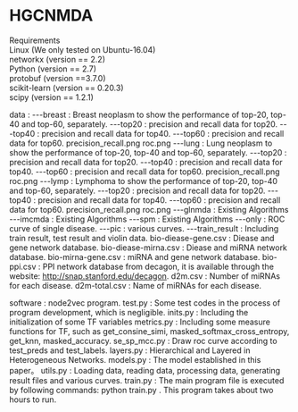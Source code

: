 # HGCNMDA</br>
Requirements   
Linux (We only tested on Ubuntu-16.04)   
networkx (version == 2.2)   
Python (version == 2.7)   
protobuf (version ==3.7.0)   
scikit-learn (version == 0.20.3)   
scipy (version == 1.2.1)   

data :
    ---breast : Breast neoplasm to show the performance of top-20, top-40 and top-60, separately.
       ---top20 : precision and recall data for top20.
       ---top40 : precision and recall data for top40.
       ---top60 : precision and recall data for top60.
       precision_recall.png
       roc.png
    ---lung : Lung neoplasm to show the performance of top-20, top-40 and top-60, separately.
       ---top20 : precision and recall data for top20.
       ---top40 : precision and recall data for top40.
       ---top60 : precision and recall data for top60.
       precision_recall.png
       roc.png
    ---lymp : Lymphoma to show the performance of top-20, top-40 and top-60, separately.
       ---top20 : precision and recall data for top20.
       ---top40 : precision and recall data for top40.
       ---top60 : precision and recall data for top60.
       precision_recall.png
       roc.png
    ---glnmda : Existing Algorithms
    ---imcmda : Existing Algorithms
    ---spm : Existing Algorithms
    ---only : ROC curve of single disease.
    ---pic : various curves.
    ---train_result : Including train result, test result and violin data.
    bio-diease-gene.csv : Diease and gene network database.
    bio-diease-mirna.csv : Diease and miRNA network database.
    bio-mirna-gene.csv : miRNA and gene network database.
    bio-ppi.csv : PPI network database from decagon, it is available through the website: http://snap.stanford.edu/decagon.
    d2m.csv : Number of miRNAs for each disease.
    d2m-total.csv : Name of miRNAs for each disease.
    
software : node2vec program.
test.py : Some test codes in the process of program development, which is negligible.
inits.py : Including the initialization of some TF variables
metrics.py : Including some measure functions for TF, such as get_consine_simi, masked_softmax_cross_entropy, get_knn, masked_accuracy.
se_sp_mcc.py : Draw roc curve according to test_preds and test_labels.
layers.py : Hierarchical and Layered in Heterogeneous Networks.
models.py : The model established in this paper。
utils.py : Loading data, reading data, processing data, generating result files and various curves.
train.py : The main program file is executed by following commands: python train.py . This program takes about two hours to run.
